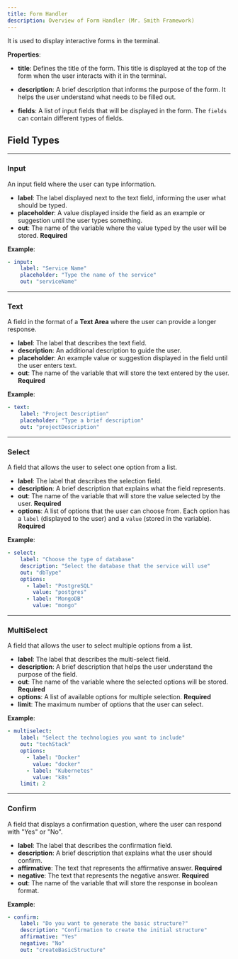 ```yaml
---
title: Form Handler
description: Overview of Form Handler (Mr. Smith Framework)
---
```



It is used to display interactive forms in the terminal.

**Properties**:

- **title**: Defines the title of the form. This title is displayed at the top of the form when the user interacts with it in the terminal.


- **description**: A brief description that informs the purpose of the form. It helps the user understand what needs to be filled out.


- **fields**: A list of input fields that will be displayed in the form. The `fields` can contain different types of fields.

## Field Types

---

### Input
An input field where the user can type information.

- **label**: The label displayed next to the text field, informing the user what should be typed.
- **placeholder**: A value displayed inside the field as an example or suggestion until the user types something.
- **out**: The name of the variable where the value typed by the user will be stored. **Required**

**Example**:
```yaml
- input:
    label: "Service Name"
    placeholder: "Type the name of the service"
    out: "serviceName"
```

---


  ### Text
  A field in the format of a **Text Area** where the user can provide a longer response.

  - **label**: The label that describes the text field.
  - **description**: An additional description to guide the user.
  - **placeholder**: An example value or suggestion displayed in the field until the user enters text.
  - **out**: The name of the variable that will store the text entered by the user. **Required**

  **Example**:
  ```yaml
  - text:
      label: "Project Description"
      placeholder: "Type a brief description"
      out: "projectDescription"
  ```

---

  ### Select
  A field that allows the user to select one option from a list.

  - **label**: The label that describes the selection field.
  - **description**: A brief description that explains what the field represents.
  - **out**: The name of the variable that will store the value selected by the user. **Required**
  - **options**: A list of options that the user can choose from. Each option has a `label` (displayed to the user) and a `value` (stored in the variable). **Required**

  **Example**:
  ```yaml
  - select:
      label: "Choose the type of database"
      description: "Select the database that the service will use"
      out: "dbType"
      options:
        - label: "PostgreSQL"
          value: "postgres"
        - label: "MongoDB"
          value: "mongo"
  ```

---

  ### MultiSelect
  A field that allows the user to select multiple options from a list.

  - **label**: The label that describes the multi-select field.
  - **description**: A brief description that helps the user understand the purpose of the field.
  - **out**: The name of the variable where the selected options will be stored. **Required**
  - **options**: A list of available options for multiple selection. **Required**
  - **limit**: The maximum number of options that the user can select.

  **Example**:
  ```yaml
  - multiselect:
      label: "Select the technologies you want to include"
      out: "techStack"
      options:
        - label: "Docker"
          value: "docker"
        - label: "Kubernetes"
          value: "k8s"
      limit: 2
  ```

---

  ### Confirm
  A field that displays a confirmation question, where the user can respond with "Yes" or "No".

  - **label**: The label that describes the confirmation field.
  - **description**: A brief description that explains what the user should confirm.
  - **affirmative**: The text that represents the affirmative answer. **Required**
  - **negative**: The text that represents the negative answer. **Required**
  - **out**: The name of the variable that will store the response in boolean format.

  **Example**:
  ```yaml
  - confirm:
      label: "Do you want to generate the basic structure?"
      description: "Confirmation to create the initial structure"
      affirmative: "Yes"
      negative: "No"
      out: "createBasicStructure"
  ```